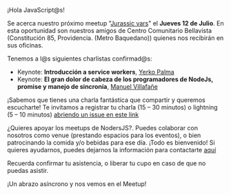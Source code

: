 ¡Hola JavaScript@s!

Se acerca nuestro próximo meetup "[Jurassic vars](https://www.meetup.com/es/NodersJS/events/snrpwpyxkbqb/)"  el **Jueves 12 de Julio**. En esta oportunidad son nuestros amigos de Centro Comunitario Bellavista (Constitución 85, Providencia. (Metro Baquedano)) quienes nos recibirán en sus oficinas.

Tenemos a l@s siguientes charlistas confirmad@s:

- Keynote: **Introducción a service workers**, [Yerko Palma](https://github.com/YerkoPalma)
- Keynote: **El gran dolor de cabeza de los programadores de NodeJs, promise y manejo de sincronía**, [Manuel Villafañe](https://github.com/aljvilla)

¡Sabemos que tienes una charla fantástica que compartir y queremos escucharte! Te invitamos a registrar tu charla (15 – 30 minutos) o lightning (5 – 10 minutos) [abriendo un issue en este link](https://github.com/Noders/Meetups/issues/new)

¿Quieres apoyar los meetups de NodersJS?. Puedes colaborar con nosotros como venue (prestando espacios para los eventos), o bien patrocinando la comida y/o bebidas para ese día. ¡Todo es bienvenido! Si quieres ayudarnos, puedes dejarnos la información para contactarte [aquí](https://github.com/Noders/Meetups/issues/new) 

Recuerda confirmar tu asistencia, o liberar tu cupo en caso de que no puedas asistir.

¡Un abrazo asíncrono y nos vemos en el Meetup!
